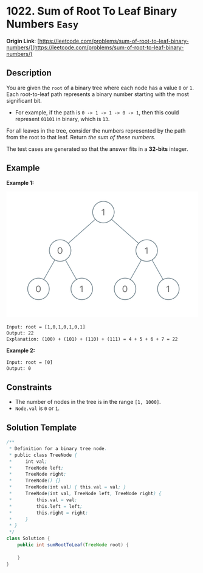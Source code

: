 # 1022. Sum of Root To Leaf Binary Numbers `Easy`

**Origin Link**: [https://leetcode.com/problems/sum-of-root-to-leaf-binary-numbers/](https://leetcode.com/problems/sum-of-root-to-leaf-binary-numbers/)

## Description

You are given the `root` of a binary tree where each node has a value `0` or `1`. Each root-to-leaf path represents a binary number starting with the most significant bit.

- For example, if the path is `0 -> 1 -> 1 -> 0 -> 1`, then this could represent `01101` in binary, which is `13`.

For all leaves in the tree, consider the numbers represented by the path from the root to that leaf. Return *the sum of these numbers*.

The test cases are generated so that the answer fits in a **32-bits** integer.


## Example

**Example 1:**

![](./sum-of-root-to-leaf-binary-numbers.png)

```
Input: root = [1,0,1,0,1,0,1]
Output: 22
Explanation: (100) + (101) + (110) + (111) = 4 + 5 + 6 + 7 = 22
```

**Example 2:**

```
Input: root = [0]
Output: 0
```


## Constraints

- The number of nodes in the tree is in the range `[1, 1000]`.
- `Node.val` is `0` or `1`.


## Solution Template

```java
/**
 * Definition for a binary tree node.
 * public class TreeNode {
 *     int val;
 *     TreeNode left;
 *     TreeNode right;
 *     TreeNode() {}
 *     TreeNode(int val) { this.val = val; }
 *     TreeNode(int val, TreeNode left, TreeNode right) {
 *         this.val = val;
 *         this.left = left;
 *         this.right = right;
 *     }
 * }
 */
class Solution {
    public int sumRootToLeaf(TreeNode root) {

    }
}
```
